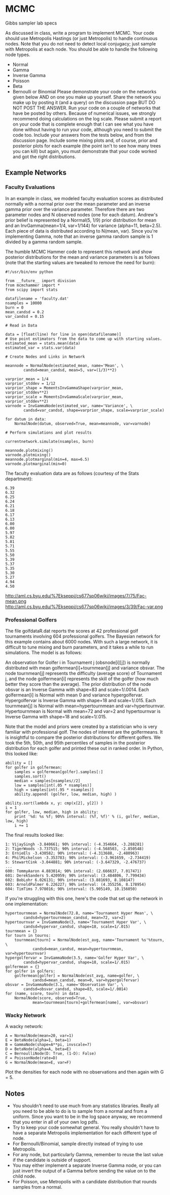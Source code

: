 # MCMC
Gibbs sampler lab specs

As discussed in class, write a program to implement MCMC. Your code should use Metropolis Hastings (or just Metropolis) to handle continuous nodes. Note that you do not need to detect local conjugacy; just sample with Metropolis at each node. You should be able to handle the following node types.
- Normal
- Gamma
- Inverse Gamma
- Poisson
- Beta
- Bernoulli or Binomial
Please demonstrate your code on the networks given below AND on one you make up yourself. Share the network you make up by posting it (and a query) on the discussion page BUT DO NOT POST THE ANSWER. Run your code on a couple of networks that have be posted by others.
Because of numerical issues, we strongly recommend doing calculations on the log scale.
Please submit a report on your code that is complete enough that I can see what you have done without having to run your code, although you need to submit the code too. Include your answers from the tests below, and from the discussion page. Include some mixing plots and, of course, prior and posterior plots for each example (the point isn't to see how many trees you can kill) but again, you must demonstrate that your code worked and got the right distributions.

## Example Networks
### Faculty Evaluations
In an example in class, we modeled faculty evaluation scores as distributed normally with a normal prior over the mean parameter and an inverse gamma prior over the variance parameter. Therefore there are two parameter nodes and N observed nodes (one for each datum). Andrew's prior belief is represented by a Normal(5, 1/9) prior distribution for mean and an InvGamma(mean=1/4, var=1/144) for variance (alpha=11, beta=2.5). Each piece of data is distributed according to N(mean, var). Since you're implementing Gamma, note that an inverse gamma random sample is 1 divided by a gamma random sample.

The humble MCMC Hammer code to represent this network and show posterior distributions for the mean and variance parameters is as follows (note that the starting values are tweaked to remove the need for burn):
```
#!/usr/bin/env python

from __future__ import division
from mcmchammer import *
from scipy import stats

datafilename = 'faculty.dat'
nsamples = 10000
burn = 0
mean_candsd = 0.2
var_candsd = 0.15

# Read in Data

data = [float(line) for line in open(datafilename)]
# Use point estimators from the data to come up with starting values.
estimated_mean = stats.mean(data)
estimated_var = stats.var(data)

# Create Nodes and Links in Network

meannode = NormalNode(estimated_mean, name='Mean', \
        candsd=mean_candsd, mean=5, var=(1/3)**2)

varprior_mean = 1/4
varprior_stddev = 1/12
varprior_shape = MomentsInvGammaShape(varprior_mean, varprior_stddev**2)
varprior_scale = MomentsInvGammaScale(varprior_mean, varprior_stddev**2)
varnode = InvGammaNode(estimated_var, name='Variance', \
        candsd=var_candsd, shape=varprior_shape, scale=varprior_scale)

for datum in data:
    NormalNode(datum, observed=True, mean=meannode, var=varnode)

# Perform simulations and plot results

currentnetwork.simulate(nsamples, burn)

meannode.plotmixing()
varnode.plotmixing()
meannode.plotmarginal(min=4, max=6.5)
varnode.plotmarginal(min=0)
```

The faculty evaluation data are as follows (courtesy of the Stats department):
```
6.39
6.32
6.25
6.24
6.21
6.18
6.17
6.13
6.00
6.00
5.97
5.82
5.81
5.71
5.55
5.50
5.39
5.37
5.35
5.30
5.27
4.94
4.50
```
http://aml.cs.byu.edu/%7Ekseppi/cs677sp06wiki/images/7/75/Fac-mean.png 
http://aml.cs.byu.edu/%7Ekseppi/cs677sp06wiki/images/3/39/Fac-var.png

### Professional Golfers
The file golfdataR.dat reports the scores at 42 professional golf tournaments involving 604 professional golfers. The Bayesian network for this example contains about 6000 nodes. With such a large network, it is difficult to tune mixing and burn parameters, and it takes a while to run simulations. The model is as follows:

An observation for Golfer i in Tournament j (obsnode[i][j]) is normally distributed with mean golfermean[i]+tournmean[j] and variance obsvar. The node tournmean[j] represents the difficulty (average score) of Tournament j, and the node golfermean[i] represents the skill of the golfer (how much better they score than the average). The prior distribution of the node obsvar is an Inverse Gamma with shape=83 and scale=1/.0014. Each golfermean[i] is Normal with mean 0 and variance hypergolfervar. Hypergolfervar is Inverse Gamma with shape=18 and scale=1/.015. Each tournmean[j] is Normal with mean=hypertournmean and var=hypertournvar. Hypertournmean is Normal with mean=72 and var=2 and hypertournvar is Inverse Gamma with shape=18 and scale=1/.015.

Note that the model and priors were created by a statistician who is very familiar with professional golf.
The nodes of interest are the golfermeans. It is insightful to compare the posterior distributions for different golfers. We took the 5th, 50th, and 95th percentiles of samples in the posterior distribution for each golfer and printed these out in ranked order. In Python, this looked like:
```
ability = []
for golfer in golfermean:
    samples = golfermean[golfer].samples[:]
    samples.sort()
    median = samples[nsamples//2]
    low = samples[int(.05 * nsamples)]
    high = samples[int(.95 * nsamples)]
    ability.append( (golfer, low, median, high) )
    
ability.sort(lambda x, y: cmp(x[2], y[2]) )
i = 1
for golfer, low, median, high in ability:
    print '%d: %s %f; 90%% interval: (%f, %f)' % (i, golfer, median, low, high)
    i += 1
```
The final results looked like:
```
1: VijaySingh -3.840661; 90% interval: (-4.354664, -3.288281)
2: TigerWoods -3.737515; 90% interval: (-4.568503, -2.850548)
3: ErnieEls -3.430582; 90% interval: (-4.313688, -2.480963)
4: PhilMickelson -3.353783; 90% interval: (-3.961659, -2.734419)
5: StewartCink -3.044881; 90% interval: (-3.647329, -2.476737)
...
600: TommyAaron 4.883014; 90% interval: (2.666637, 7.017471)
601: DerekSanders 5.420959; 90% interval: (3.484806, 7.799434)
602: BobLohr 6.026131; 90% interval: (3.881693, 8.108147)
603: ArnoldPalmer 6.226227; 90% interval: (4.355256, 8.178954)
604: TimTims 7.978016; 90% interval: (5.905149, 10.156050)
```
If you're struggling with this one, here's the code that set up the network in one implementation:
```
hypertournmean = NormalNode(72.8, name='Tournament Hyper Mean', \
        candsd=hypertournmean_candsd, mean=72, var=2)
hypertournvar = InvGammaNode(3, name='Tournament Hyper Var', \
        candsd=hypervar_candsd, shape=18, scale=1/.015)
tournmean = {}
for tourn in tourns:
    tournmean[tourn] = NormalNode(est_avg, name='Tournament %s'%tourn, \
            candsd=mean_candsd, mean=hypertournmean, var=hypertournvar)
hypergolfervar = InvGammaNode(3.5, name='Golfer Hyper Var', \
        candsd=hypervar_candsd, shape=18, scale=1/.015)
golfermean = {}
for golfer in golfers:
    golfermean[golfer] = NormalNode(est_avg, name=golfer, \
            candsd=mean_candsd, mean=0, var=hypergolfervar)
obsvar = InvGammaNode(3.1, name='Observation Var', \
        candsd=obsvar_candsd, shape=83, scale=1/.0014)
for (name, score, tourn) in data:
    NormalNode(score, observed=True, \
            mean=tournmean[tourn]+golfermean[name], var=obsvar)
```
### Wacky Network
A wacky network:
```
A = NormalNode(mean=20, var=1)
E = BetaNode(alpha=1, beta=1)
B = GammaNode(shape=A**pi, invscale=7)
D = BetaNode(alpha=A, beta=E)
C = BernoulliNode(D: True, (1-D): False)
F = PoissonNode(rate=D)
G = NormalNode(mean=E, var=F)
```
Plot the densities for each node with no observations and then again with G = 5.

## Notes

- You shouldn't need to use much from any statistics libraries. Really all you need to be able to do is to sample from a normal and from a uniform. Since you want to be in the log space anyway, we recommend that you enter in all of your own log pdfs.
- Try to keep your code somewhat general. You really shouldn't have to have a separate Metropolis implementation for each different type of node.
- For Bernoulli/Binomial, sample directly instead of trying to use Metropolis.
- For any node, but particularly Gamma, remember to reuse the last value if the candidate is outside of support.
- You may either implement a separate Inverse Gamma node, or you can just invert the output of a Gamma before sending the value on to the child node.
- For Poisson, use Metropolis with a candidate distribution that rounds samples from a normal.
